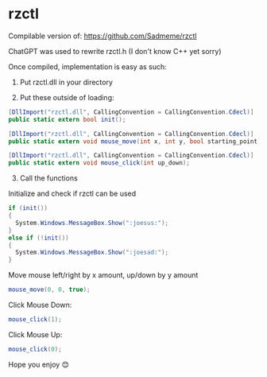 # rzctl
Compilable version of: https://github.com/Sadmeme/rzctl

ChatGPT was used to rewrite rzctl.h (I don't know C++ yet sorry)

Once compiled, implementation is easy as such:

1. Put rzctl.dll in your directory

2. Put these outside of loading:
```c#
[DllImport("rzctl.dll", CallingConvention = CallingConvention.Cdecl)]
public static extern bool init();
```
```c#
[DllImport("rzctl.dll", CallingConvention = CallingConvention.Cdecl)]
public static extern void mouse_move(int x, int y, bool starting_point);
```
```c#
[DllImport("rzctl.dll", CallingConvention = CallingConvention.Cdecl)]
public static extern void mouse_click(int up_down);
```

3. Call the functions

Initialize and check if rzctl can be used
```c#
if (init())
{
  System.Windows.MessageBox.Show(":joesus:");
}
else if (!init())
{
  System.Windows.MessageBox.Show(":joesad:");
}
```
Move mouse left/right by x amount, up/down by y amount
```c#
mouse_move(0, 0, true);
```
Click Mouse Down:
```c#
mouse_click(1);
```
Click Mouse Up:
```c#
mouse_click(0);
```

Hope you enjoy 😊
